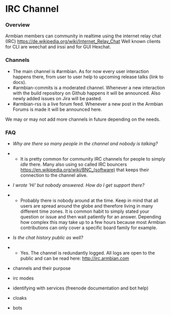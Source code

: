 # IRC Channel

### Overview

Armbian members can community in realtime using the internet relay chat (IRC)
https://de.wikipedia.org/wiki/Internet_Relay_Chat
Well known clients for CLI are weechat and irssi and for GUI Hexchat.

### Channels

- The main channel is #armbian. As for now every user interaction happens there, from user to user help to upcoming release talks (link to docs).
-  #armbian-commits is a moderated channel. Whenever a new interaction with the build repository on Github happens it will be announced. Also newly added issues on Jira will be pasted.
- #armbian-rss is a live forum feed. Whenever a new post in the Armbian Forums is made it will be announced here.

We may or may not add more channels in future depending on the needs.


### FAQ
- *Why are there so many people in the channel and nobody is talking?*
- - It is pretty common for community IRC channels for people to simply *idle* there. Many also using so called IRC bouncers https://en.wikipedia.org/wiki/BNC_(software) that keeps their connection to the channel alive.
- *I wrote 'Hi' but nobody answered. How do I get support there?*
- - Probably there is nobody around at the time. Keep in mind that all users are spread around the globe and therefore living in many different time zones.
It is common habit to simply stated your question or issue and then wait patiently for an answer. Depending how complex this may take up to a few hours because most Armbian contributions can only cover a specific board family for example.

- *Is the chat history public as well?*
- - Yes. The channel is redundantly logged. All logs are open to the public and can be read here: http://irc.armbian.com


- channels and their purpose
- irc modes
- identifying with services (freenode documentation and bot help)
- cloaks
- bots
